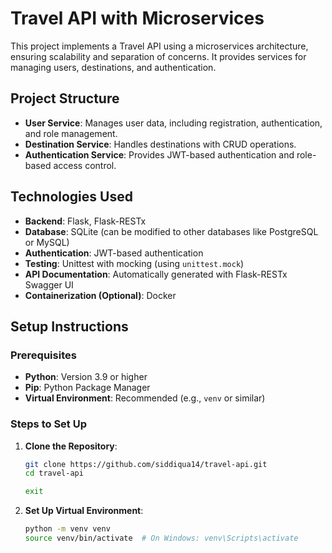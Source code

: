 # Travel API with Microservices

This project implements a Travel API using a microservices architecture, ensuring scalability and separation of concerns. It provides services for managing users, destinations, and authentication.

## Project Structure

- **User Service**: Manages user data, including registration, authentication, and role management.
- **Destination Service**: Handles destinations with CRUD operations.
- **Authentication Service**: Provides JWT-based authentication and role-based access control.

## Technologies Used

- **Backend**: Flask, Flask-RESTx
- **Database**: SQLite (can be modified to other databases like PostgreSQL or MySQL)
- **Authentication**: JWT-based authentication
- **Testing**: Unittest with mocking (using `unittest.mock`)
- **API Documentation**: Automatically generated with Flask-RESTx Swagger UI
- **Containerization (Optional)**: Docker

## Setup Instructions

### Prerequisites
- **Python**: Version 3.9 or higher
- **Pip**: Python Package Manager
- **Virtual Environment**: Recommended (e.g., `venv` or similar)

### Steps to Set Up

1. **Clone the Repository**:
   ```bash
   git clone https://github.com/siddiqua14/travel-api.git
   cd travel-api

   exit 

2. **Set Up Virtual Environment**:
     ```bash
     python -m venv venv
    source venv/bin/activate  # On Windows: venv\Scripts\activate